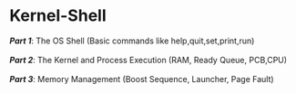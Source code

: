 # Kernel-Shell
__*Part 1*__: The OS Shell (Basic commands like help,quit,set,print,run) <br><br>
__*Part 2*__: The Kernel and Process Execution (RAM, Ready Queue, PCB,CPU) <br><br>
__*Part 3*__: Memory Management (Boost Sequence, Launcher, Page Fault) 

